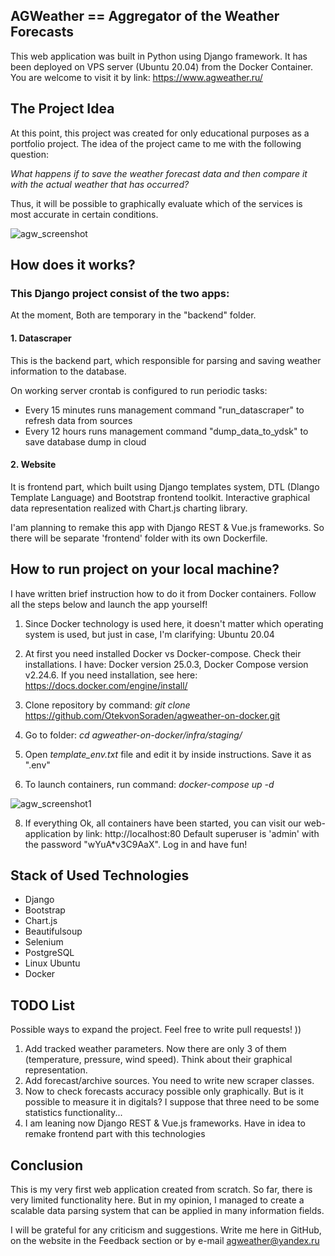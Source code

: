 ## AGWeather == Aggregator of the Weather Forecasts 

This web application was built in Python using Django framework.
It has been deployed on VPS server (Ubuntu 20.04) from the Docker Container.
You are welcome to visit it by link: https://www.agweather.ru/

      
## The Project Idea
At this point, this project was created for only educational purposes as a portfolio project.
The idea of the project came to me with the following question:

_What happens if to save the weather forecast data and then compare it with the actual weather that has occurred?_

Thus, it will be possible to graphically evaluate which of the services is most accurate in certain conditions.

![agw_screenshot](https://github.com/OtekvonSoraden/agweather-on-docker/assets/92234377/5c92da64-7f44-44f8-8dea-67ea6213603d)

## How does it works?

### This Django project consist of the two apps: <br/>

At the moment, Both are temporary in the "backend" folder.

#### 1. Datascraper

This is the backend part, which responsible for parsing and saving weather information to the database.

On working server crontab is configured to run periodic tasks:

- Every 15 minutes runs management command "run_datascraper" to refresh data from sources
- Every 12 hours runs management command "dump_data_to_ydsk" to save database dump in cloud

#### 2. Website

It is frontend part, which built using Django templates system, DTL (Dlango Template Language) and Bootstrap frontend toolkit.
Interactive graphical data representation realized with Chart.js charting library.

I'am planning to remake this app with Django REST & Vue.js frameworks. So there will be separate 'frontend' folder with its own Dockerfile.

## How to run project on your local machine?

I have written brief instruction how to do it from Docker containers. 
Follow all the steps below and launch the app yourself!

1) Since Docker technology is used here, it doesn't matter which operating system is used, but just in case, I'm clarifying: Ubuntu 20.04

2) At first you need installed Docker vs Docker-compose. Check their installations.
I have: Docker version 25.0.3, Docker Compose version v2.24.6. 
If you need installation, see here: https://docs.docker.com/engine/install/

3) Clone repository by command:
_git clone_ https://github.com/OtekvonSoraden/agweather-on-docker.git

4) Go to folder:
_cd agweather-on-docker/infra/staging/_

5) Open _template_env.txt_ file and edit it by inside instructions.
Save it as ".env"

6) To launch containers, run command:
 _docker-compose up -d_

![agw_screenshot1](https://github.com/OtekvonSoraden/agweather-on-docker/assets/92234377/5a5c1179-3e9c-408e-a5b5-b3b2542e779c)


8) If everything Ok, all containers have been started, you can visit our web-application by link: http://localhost:80
Default superuser is 'admin' with the password "wYuA*v3C9AaX". 
Log in and have fun!


## Stack of Used Technologies

- Django
- Bootstrap
- Chart.js
- Beautifulsoup
- Selenium
- PostgreSQL
- Linux Ubuntu
- Docker

## TODO List

Possible ways to expand the project. Feel free to write pull requests! ))

1. Add tracked weather parameters. Now there are only 3 of them (temperature, pressure, wind speed). Think about their graphical representation.
2. Add forecast/archive sources. You need to write new scraper classes.
3. Now to check forecasts accuracy possible only graphically. But is it possible to measure it in digitals? I suppose that three need to be some statistics functionality...
4. I am leaning now Django REST & Vue.js frameworks. Have in idea to remake frontend part with this technologies

## Conclusion

This is my very first web application created from scratch. So far, there is very limited functionality here. But in my opinion, I managed to create a scalable data parsing system that can be applied in many information fields.

I will be grateful for any criticism and suggestions. Write me here in GitHub, on the website in the Feedback section or by e-mail agweather@yandex.ru
